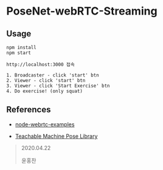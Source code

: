 PoseNet-webRTC-Streaming
====================



Usage
-----

```
npm install
npm start
```

```
http://localhost:3000 접속

1. Broadcaster - click 'start' btn
2. Viewer - click 'start' btn
3. Viewer - click 'Start Exercise' btn
4. Do exercise! (only squat)
```



References
------------

- [node-webrtc-examples](https://github.com/node-webrtc/node-webrtc-examples)

- [Teachable Machine Pose Library](https://github.com/googlecreativelab/teachablemachine-community/tree/master/libraries)





> 2020.04.22
>
> 윤홍찬